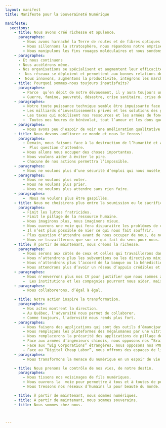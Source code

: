 ```yaml
---
layout: manifest
title: Manifeste pour la Souveraineté Numérique

manifeste:
  sections:
    - title: Nous avons créé richesse et opulence.
      paragraphes:
        - Nous avons harnaché la Terre de routes et de fibres optiques.
        - Nous sillonnons la stratosphère, nous répandons notre emprise sur d’autres planètes.
        - Nous manipulons les fins rouages moléculaires et nous sondons les confins de l’univers.
    - paragraphes:
      - Et nous continuons
      - Nous accélérons même.
      - Nos organisations se spécialisent et augmentent leur efficacité.
      -  Nos réseaux se déploient et permettent aux bonnes relations de s’établir instantanément.
      -  Nous innovons, augmentons la productivité, intégrons les marchés, connectons les chaînes d’approvisionnement aux chaînes de transformation aux chaînes de distribution.
    - title: Pourquoi sommes-nous toujours insatisfaits?
      paragraphes:
        - Parce  qu’en dépit de notre dévouement, il y aura toujours une crise.
        - Guerre, famine, pauvreté, désastre, crise sanitaire, crise démographique, retour en force de l’autoritarisme, inégalité, injustice, crash boursier, solitude, dépression, drames humains…
    - paragraphes:
        - Notre toute puissance technique semble être impuissante face aux problèmes importants.
        - Les milliards d’investissements privés et les solutions des grandes corporations ne seront pas suffisants.
        - Les taxes qui mobilisent nos ressources et les armées de fonctionnaires qui prennent soin du bien public n’y arriveront pas.
        -  Toutes nos heures de bénévolat, tout l’amour et les dons que nous dirigeons vers nos communautés locales semblent bien dérisoires.
    - paragraphes:
        - Nous avons peu d’espoir de voir une amélioration qualitative de notre vie.
    - title: Nous devons améliorer ce monde et nous le ferons!
      paragraphes:
        - Demain, nous faisons face à la destruction de l’humanité et au démantèlement de notre société.
        -  Plus question d’attendre.
        - Nous allons nous occuper des choses importantes.
        - Nous voulons aider à éviter le pire.
        - Chacune de nos actions permettra l’impossible.
    - paragraphes:
        - Nous ne voulons plus d’une sécurité d’emploi qui nous musèle, qui s’accapare de notre temps, qui nous confine dans un travail inutile.
    - paragraphes:
        - Nous ne voulons plus voter.
        - Nous ne voulons plus prier.
        - Nous ne voulons plus attendre sans rien faire.
    - paragraphes:
        -  Nous ne voulons plus être gaspillés.
    - title: Nous ne choisirons plus entre la soumission ou le sacrifice.
      paragraphes:
        - Finit les luttes fratricides.
        - Finit le pillage de la ressource humaine.
        - Nous imaginons plus, nous imaginons mieux.
        - Nous ouvrons une voie qui fera disparaitre les problèmes de chaque humain.
        - Il n’est plus possible de nier ce qui nous fait souffrir.
        - Plus question d'attendre avant de nous occuper de nous, de nous occuper des nôtres.
        - Nous ne travaillerons que sur ce qui fait du sens pour nous.
    - title: À partir de maintenant, nous créons la richesse.
      paragraphes:
        - Nous serons aux côtés de ceux et celles qui travaillerons dans cette voie.
        - Nous n’attendrons plus les subventions ou les directives ministérielles.
        - Nous n’attendrons plus l’accord de la banque ou la bénédiction des investisseurs.
        - Nous attendrons plus d’avoir un réseau d’appuis crédibles et une mobilisation monstre qui valide ce que nous savons déjà.
    - paragraphes:
        - Nous n'enverrons plus nos CV pour justifier que nous sommes aptes à être sacrifiés au projet d’un autre.
        -  Les institutions et les compagnies pourront nous aider, mais elles ne pourront plus nous nuire.
    - paragraphes:
        - Nous collaborerons, d’égal à égal.

    - title: Notre action inspire la transformation.
      paragraphes:
        - Nos actes montrent la direction.
        - Au Québec, l'adversité nous permet de collaborer.
        - Comme toujours, l'adervsité nous rends plus fort.
    - paragraphes:
        - Nous faisons des applications qui sont des outils d’émancipation pour nos communautés.
        - Nous remplaçons les plateformes des mégalomanes par une vitrine de notre ingéniosité offerte au monde.
        - Nous remplacerons la précarité des applications de pillage de notre travail et de nos biens des outils de liberté et des espaces de création.
        - Face aux armées d’ingénieurs chinois, nous opposons nos “Brains Made in Québec” et répandons nos solutions pacificatrices.
        - Face aux “Big Corporations” étrangères, nous opposons nos PME, notre réseau d’ingéniosité décentralisé que tout le monde envie.
        - Face au “Digital Cheap Labor”, nous offrons des espaces de liberté, de partage et d’émancipation.
    - paragraphes:
        - Nous transformons la menace du numérique en un espoir de vie meilleure.

    - title: Nous prenons le contrôle de nos vies, de notre destin.
      paragraphes:
        - Nous tissons nos voisinages de fils numériques.
        - Nous ouvrons la  voie pour permettre à tous et à toutes de pouvoir agir.
        - Nous tressons nos réseaux d’humains la pour beauté du monde.

    - title: À partir de maintenant, nous sommes numériques.
    - title: À partir de maintenant, nous sommes souverains.
    - title: Nous sommes chez nous.



---
```

